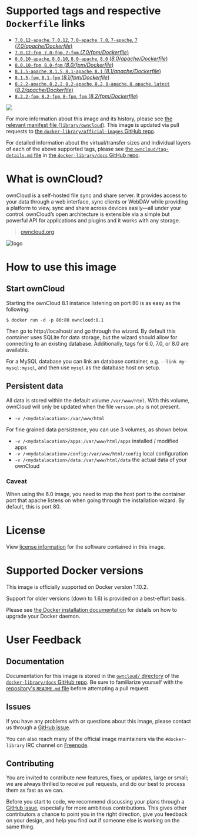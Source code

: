 # Supported tags and respective `Dockerfile` links

-	[`7.0.12-apache`, `7.0.12`, `7.0-apache`, `7.0`, `7-apache`, `7` (*7.0/apache/Dockerfile*)](https://github.com/docker-library/owncloud/blob/bd378401607bc61274b8beb460d1b2b11797ef8e/7.0/apache/Dockerfile)
-	[`7.0.12-fpm`, `7.0-fpm`, `7-fpm` (*7.0/fpm/Dockerfile*)](https://github.com/docker-library/owncloud/blob/bd378401607bc61274b8beb460d1b2b11797ef8e/7.0/fpm/Dockerfile)
-	[`8.0.10-apache`, `8.0.10`, `8.0-apache`, `8.0` (*8.0/apache/Dockerfile*)](https://github.com/docker-library/owncloud/blob/bd378401607bc61274b8beb460d1b2b11797ef8e/8.0/apache/Dockerfile)
-	[`8.0.10-fpm`, `8.0-fpm` (*8.0/fpm/Dockerfile*)](https://github.com/docker-library/owncloud/blob/bd378401607bc61274b8beb460d1b2b11797ef8e/8.0/fpm/Dockerfile)
-	[`8.1.5-apache`, `8.1.5`, `8.1-apache`, `8.1` (*8.1/apache/Dockerfile*)](https://github.com/docker-library/owncloud/blob/bd378401607bc61274b8beb460d1b2b11797ef8e/8.1/apache/Dockerfile)
-	[`8.1.5-fpm`, `8.1-fpm` (*8.1/fpm/Dockerfile*)](https://github.com/docker-library/owncloud/blob/bd378401607bc61274b8beb460d1b2b11797ef8e/8.1/fpm/Dockerfile)
-	[`8.2.2-apache`, `8.2.2`, `8.2-apache`, `8.2`, `8-apache`, `8`, `apache`, `latest` (*8.2/apache/Dockerfile*)](https://github.com/docker-library/owncloud/blob/bd378401607bc61274b8beb460d1b2b11797ef8e/8.2/apache/Dockerfile)
-	[`8.2.2-fpm`, `8.2-fpm`, `8-fpm`, `fpm` (*8.2/fpm/Dockerfile*)](https://github.com/docker-library/owncloud/blob/bd378401607bc61274b8beb460d1b2b11797ef8e/8.2/fpm/Dockerfile)

[![](https://badge.imagelayers.io/owncloud:latest.svg)](https://imagelayers.io/?images=owncloud:7.0.12-apache,owncloud:7.0.12-fpm,owncloud:8.0.10-apache,owncloud:8.0.10-fpm,owncloud:8.1.5-apache,owncloud:8.1.5-fpm,owncloud:8.2.2-apache,owncloud:8.2.2-fpm)

For more information about this image and its history, please see [the relevant manifest file (`library/owncloud`)](https://github.com/docker-library/official-images/blob/master/library/owncloud). This image is updated via pull requests to [the `docker-library/official-images` GitHub repo](https://github.com/docker-library/official-images).

For detailed information about the virtual/transfer sizes and individual layers of each of the above supported tags, please see [the `owncloud/tag-details.md` file](https://github.com/docker-library/docs/blob/master/owncloud/tag-details.md) in [the `docker-library/docs` GitHub repo](https://github.com/docker-library/docs).

# What is ownCloud?

ownCloud is a self-hosted file sync and share server. It provides access to your data through a web interface, sync clients or WebDAV while providing a platform to view, sync and share across devices easily—all under your control. ownCloud’s open architecture is extensible via a simple but powerful API for applications and plugins and it works with any storage.

> [owncloud.org](https://owncloud.org/)

![logo](https://raw.githubusercontent.com/docker-library/docs/9d36b4ed7cabc35dbd3849272ba2bd7abe482172/owncloud/logo.png)

# How to use this image

## Start ownCloud

Starting the ownCloud 8.1 instance listening on port 80 is as easy as the following:

```console
$ docker run -d -p 80:80 owncloud:8.1
```

Then go to http://localhost/ and go through the wizard. By default this container uses SQLite for data storage, but the wizard should allow for connecting to an existing database. Additionally, tags for 6.0, 7.0, or 8.0 are available.

For a MySQL database you can link an database container, e.g. `--link my-mysql:mysql`, and then use `mysql` as the database host on setup.

## Persistent data

All data is stored within the default volume `/var/www/html`. With this volume, ownCloud will only be updated when the file `version.php` is not present.

-	`-v /<mydatalocation>:/var/www/html`

For fine grained data persistence, you can use 3 volumes, as shown below.

-	`-v /<mydatalocation>/apps:/var/www/html/apps` installed / modified apps
-	`-v /<mydatalocation>/config:/var/www/html/config` local configuration
-	`-v /<mydatalocation>/data:/var/www/html/data` the actual data of your ownCloud

### Caveat

When using the 6.0 image, you need to map the host port to the container port that apache listens on when going through the installation wizard. By default, this is port 80.

# License

View [license information](https://owncloud.org/contribute/agreement/) for the software contained in this image.

# Supported Docker versions

This image is officially supported on Docker version 1.10.2.

Support for older versions (down to 1.6) is provided on a best-effort basis.

Please see [the Docker installation documentation](https://docs.docker.com/installation/) for details on how to upgrade your Docker daemon.

# User Feedback

## Documentation

Documentation for this image is stored in the [`owncloud/` directory](https://github.com/docker-library/docs/tree/master/owncloud) of the [`docker-library/docs` GitHub repo](https://github.com/docker-library/docs). Be sure to familiarize yourself with the [repository's `README.md` file](https://github.com/docker-library/docs/blob/master/README.md) before attempting a pull request.

## Issues

If you have any problems with or questions about this image, please contact us through a [GitHub issue](https://github.com/docker-library/owncloud/issues).

You can also reach many of the official image maintainers via the `#docker-library` IRC channel on [Freenode](https://freenode.net).

## Contributing

You are invited to contribute new features, fixes, or updates, large or small; we are always thrilled to receive pull requests, and do our best to process them as fast as we can.

Before you start to code, we recommend discussing your plans through a [GitHub issue](https://github.com/docker-library/owncloud/issues), especially for more ambitious contributions. This gives other contributors a chance to point you in the right direction, give you feedback on your design, and help you find out if someone else is working on the same thing.
